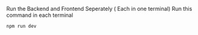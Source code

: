 Run the Backend and Frontend Seperately ( Each in one terminal) 
Run this command in each terminal 
```bash
npm run dev
```
